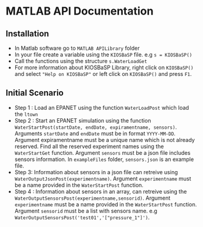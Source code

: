 # MATLAB API Documentation

## Installation

- In Matlab software go to `MATLAB APILibrary` folder
- In your file create a variable using the `KIOSBaSP` file. e.g `s = KIOSBaSP()`
- Call the functions using the structure `s.WaterLoadGet`
- For more information about KIOSBaSP Library, right click on `KIOSBaSP()` and select `"Help on KIOSBaSP"` or left click on `KIOSBaSP()` and press `F1`.

## Initial Scenario

- Step 1 : Load an EPANET using the function `WaterLoadPost` which load the `ltown`
- Step 2 : Start an EPANET simulation using the function `WaterStartPost(startDate, endDate, expiramentname, sensors)`. Arguments `startDate` and `endDate` must be in format `YYYY-MM-DD`. Argument expiramentname must be a unique name which is not
already reserved. Find all the reserved experiment names using the `WaterStartGet` function. Argument `sensors` must be a json file includes sensors information. In `exampleFiles` folder, `sensors.json` is an example file. 
- Step 3: Information about sensors in a json file can retreive using `WaterOutputJsonPost(experimentname)`. Argument `experimentname` must be a name provided in the `WaterStartPost` function.
- Step 4 : Information about sensors in an array, can retreive using the `WaterOutputSensorsPost(experimentname,sensorid)`. Argument `experimentname` must be a name provided in the `WaterStartPost` function. Argument 
`sensorid` must be a list with sensors name. e.g `WaterOutputSensorsPost('test01','["pressure_1"]')`.